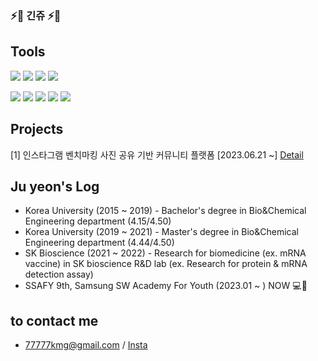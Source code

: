 ### ⚡🌈 긴쥬 ⚡🌈

## Tools 
<img src="https://img.shields.io/badge/python-3776AB?style=flat&logo=python&logoColor=white"> <img src="https://img.shields.io/badge/Mysql-E6B91E?style=flat&logo=MySql&logoColor=white"/>
  <img src="https://img.shields.io/badge/Docker-2496ED?style=flat&logo=Docker&logoColor=white"/></a>
  <img src="https://img.shields.io/badge/Jenkins-D24939?style=flat&logo=Jenkins&logoColor=white"/></a>
  
<img src="https://img.shields.io/badge/-JAVA-007396?style=flat&logo=OpenJDK&logoColor=white"> <img src="https://img.shields.io/badge/html5-E34F26?style=flat&logo=html5&logoColor=white"> <img src="https://img.shields.io/badge/css-1572B6?style=flat&logo=css3&logoColor=white"> <img src="https://img.shields.io/badge/javascript-F7DF1E?style=flat&logo=javascript&logoColor=black"> <img src="https://img.shields.io/badge/jquery-0769AD?style=flat&logo=jquery&logoColor=white">

## Projects
[1] 인스타그램 벤치마킹 사진 공유 기반 커뮤니티 플랫폼 [2023.06.21 ~]
 [Detail](https://github.com/jupearl/insta_clonecoding_pjt)

##  Ju yeon's Log
  * Korea University (2015 ~ 2019) - Bachelor's degree in Bio&Chemical Engineering department (4.15/4.50)
  * Korea University (2019 ~ 2021) - Master's degree in Bio&Chemical Engineering department (4.44/4.50)
  * SK Bioscience (2021 ~ 2022) - Research for biomedicine (ex. mRNA vaccine) in SK bioscience R&D lab (ex. Research for protein & mRNA detection assay)
  * SSAFY 9th, Samsung SW Academy For Youth (2023.01 ~ ) NOW 💻📌
## to contact me
- 77777kmg@gmail.com / [Insta](https://www.instagram.com/ju._.yeon.97/)
